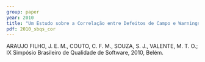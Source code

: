```yaml
---
group: paper
year: 2010
title: "Um Estudo sobre a Correlação entre Defeitos de Campo e Warnings Reportados por uma Ferramenta de Análise Estática"
pdf: 2010_sbqs_cor
---
```


ARAUJO FILHO, J. E. M., COUTO, C. F. M., SOUZA, S. J., VALENTE, M. T. O.; IX Simpósio Brasileiro de Qualidade de Software, 2010, Belém.
